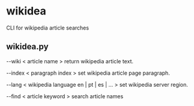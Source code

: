 # wikidea
CLI for wikipedia article searches

wikidea.py
--
--wiki < article name > return wikipedia article text.

--index < paragraph index > set wikipedia article page paragraph.

--lang < wikipedia language en | pt | es | ... > set wikipedia server region.

--find < article keyword > search article names
